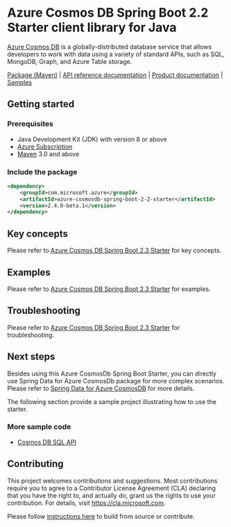 # Azure Cosmos DB Spring Boot 2.2 Starter client library for Java

[Azure Cosmos DB](https://azure.microsoft.com/services/cosmos-db/) is a globally-distributed database service that allows developers to work with data using a variety of standard APIs, such as SQL, MongoDB, Graph, and Azure Table storage. 

[Package (Maven)][package] | [API reference documentation][refdocs] | [Product documentation][docs] | [Samples][sample]

## Getting started
### Prerequisites
- Java Development Kit (JDK) with version 8 or above
- [Azure Subscription][azure_subscription]
- [Maven](http://maven.apache.org/) 3.0 and above

### Include the package
[//]: # ({x-version-update-start;com.microsoft.azure:azure-cosmosdb-spring-boot-2-2-starter;current})
```xml
<dependency>
    <groupId>com.microsoft.azure</groupId>
    <artifactId>azure-cosmosdb-spring-boot-2-2-starter</artifactId>
    <version>2.4.0-beta.1</version>
</dependency>
```
[//]: # ({x-version-update-end})

## Key concepts
Please refer to [Azure Cosmos DB Spring Boot 2.3 Starter][azure_spring_boot_2_3_starter_cosmosdb_readme_key_concepts] for key concepts.

## Examples
Please refer to [Azure Cosmos DB Spring Boot 2.3 Starter][azure_spring_boot_2_3_starter_cosmosdb_readme_examples] for examples.

## Troubleshooting
Please refer to [Azure Cosmos DB Spring Boot 2.3 Starter][azure_spring_boot_2_3_starter_cosmosdb_readme_troubleshooting] for troubleshooting.

## Next steps

Besides using this Azure CosmosDb Spring Boot Starter, you can directly use Spring Data for Azure CosmosDb package for more complex scenarios. Please refer to [Spring Data for Azure CosmosDB](https://github.com/Azure/azure-sdk-for-java/tree/master/sdk/cosmos/azure-spring-data-cosmos-core) for more details.

The following section provide a sample project illustrating how to use the starter.
### More sample code
- [Cosmos DB SQL API][cosmos_db_sql_api]

## Contributing
This project welcomes contributions and suggestions.  Most contributions require you to agree to a Contributor License Agreement (CLA) declaring that you have the right to, and actually do, grant us the rights to use your contribution. For details, visit https://cla.microsoft.com.

Please follow [instructions here][contributing_readme] to build from source or contribute.

<!-- LINKS -->
[docs]: https://docs.microsoft.com/azure/developer/java/spring-framework/configure-spring-boot-starter-java-app-with-cosmos-db
[refdocs]: https://azure.github.io/azure-sdk-for-java/spring.html#azure-cosmosdb-spring-boot-starter
[package]: https://mvnrepository.com/artifact/com.microsoft.azure/azure-cosmosdb-spring-boot-starter
[sample]: https://github.com/Azure/azure-sdk-for-java/tree/master/sdk/spring/azure-spring-boot-samples/azure-spring-boot-sample-cosmosdb
[logging]: https://github.com/Azure/azure-sdk-for-java/wiki/Logging-with-Azure-SDK#use-logback-logging-framework-in-a-spring-boot-application
[azure_subscription]: https://azure.microsoft.com/free
[azure_spring_boot_2_3_starter_cosmosdb_readme_key_concepts]: https://github.com/Azure/azure-sdk-for-java/tree/master/sdk/spring/azure-spring-boot-2-3-starter-cosmosdb#key-concepts
[azure_spring_boot_2_3_starter_cosmosdb_readme_examples]: https://github.com/Azure/azure-sdk-for-java/tree/master/sdk/spring/azure-spring-boot-2-3-starter-cosmosdb#examples
[azure_spring_boot_2_3_starter_cosmosdb_readme_troubleshooting]: https://github.com/Azure/azure-sdk-for-java/tree/master/sdk/spring/azure-spring-boot-2-3-starter-cosmosdb#troubleshooting
[cosmos_db_sql_api]: https://github.com/Azure/azure-sdk-for-java/tree/master/sdk/spring/azure-spring-boot-samples/azure-spring-boot-sample-cosmosdb
[contributing_readme]: https://github.com/Azure/azure-sdk-for-java/blob/master/sdk/spring/CONTRIBUTING.md
